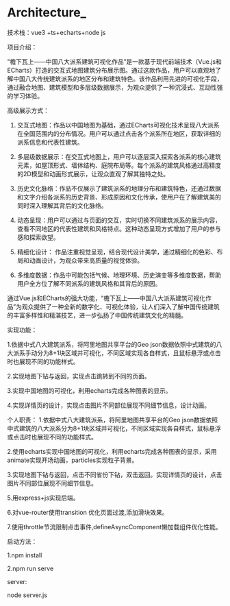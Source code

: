 # Architecture_

技术栈：vue3 +ts+echarts+node js

项目介绍：

“檐下瓦上——中国八大派系建筑可视化作品”是一款基于现代前端技术（Vue.js和ECharts）打造的交互式地图建筑分布展示图。通过这款作品，用户可以直观地了解中国八大传统建筑派系的地区分布和建筑特色。该作品利用先进的可视化手段，通过融合地图、建筑模型和多层级数据展示，为观众提供了一种沉浸式、互动性强的学习体验。

 高级展示方式：

 1. 交互式地图：作品以中国地图为基础，通过ECharts可视化技术呈现八大派系在全国范围内的分布情况。用户可以通过点击各个派系所在地区，获取详细的派系信息和代表性建筑。

 2. 多层级数据展示：在交互式地图上，用户可以逐层深入探索各派系的核心建筑元素，如屋顶形式、墙体结构、庭院布局等。每个派系的建筑风格通过高精度的2D模型和动画形式展示，让观众直观了解其独特之处。

 3. 历史文化脉络：作品不仅展示了建筑派系的地理分布和建筑特色，还通过数据和文字介绍各派系的历史背景、形成原因和文化传承，使用户在了解建筑美的同时深入理解其背后的文化脉络。

 4. 动态呈现：用户可以通过与页面的交互，实时切换不同建筑派系的展示内容，查看不同地区的代表性建筑和风格特点。这种动态呈现方式增加了用户的参与感和探索欲望。

 5. 精细化设计： 作品注重视觉呈现，结合现代设计美学，通过精细化的色彩、布局和动画设计，为观众带来高质量的视觉体验。

 6. 多维度数据：作品中可能包括气候、地理环境、历史演变等多维度数据，帮助用户全方位了解不同派系的建筑风格和其背后的原因。

 通过Vue.js和ECharts的强大功能，“檐下瓦上——中国八大派系建筑可视化作品”为观众提供了一种全新的数字化、可视化体验，让人们深入了解中国传统建筑的丰富多样性和精湛技艺，进一步弘扬了中国传统建筑文化的精髓。


实现功能：

1.依据中式八大建筑派系，将阿里地图共享平台的Geo json数据依照中式建筑的八大派系手动分为8+1块区域并可视化，不同区域实现各自样式，且鼠标悬浮或点击时也展现不同的功能样式。

2.实现地图下钻与返回，实现点击跳转到不同的页面。

3.实现中国地图的可视化，利用echarts完成各种图表的显示。

4.实现详情页的设计，实现点击图片不同部位展现不同细节信息，设计动画。

个人职责：
1.依据中式八大建筑派系，将阿里地图共享平台的Geo json数据依照中式建筑的八大派系分为8+1块区域并可视化，不同区域实现各自样式，鼠标悬浮或点击时也展现不同的功能样式。

2.使用echarts实现中国地图的可视化，利用echarts完成各种图表的显示，采用animate实现开场动画，particles实现粒子背景。

3.实现地图下钻与返回，点击不同省份下钻，双击返回。实现详情页的设计，点击图片不同部位展现不同细节信息。

5.用express+js实现后端。

6.对vue-router使用transition 优化页面过渡,添加滑块效果。

7.使用throttle节流限制点击事件,defineAsyncComponent懒加载组件优化性能。


启动方法：

1.npm install

2.npm run serve

server:

node server.js